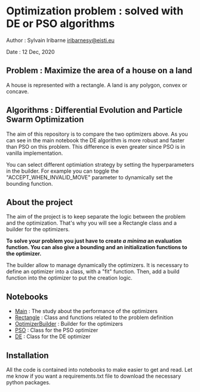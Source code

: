 # Optimization problem : solved with DE or PSO algorithms

Author : Sylvain Iribarne <iribarnesy@eisti.eu>

Date : 12 Dec, 2020

## Problem : Maximize the area of a house on a land

A house is represented with a rectangle. A land is any polygon, convex or concave.

## Algorithms : Differential Evolution and Particle Swarm Optimization

The aim of this repository is to compare the two optimizers above. As you can see in the main notebook the DE algorithm is more robust and faster than PSO on this problem.
This difference is even greater since PSO is in vanilla implementation.

You can select different optimiation strategy by setting the hyperparameters in the builder. For example you can toggle the "ACCEPT_WHEN_INVALID_MOVE" parameter to dynamically set the bounding function.

## About the project

The aim of the project is to keep separate the logic between the problem and the optimization.
That's why you will see a Rectangle class and a builder for the optimizers.

**To solve your problem you just have to create *a minima* an evaluation function. You can also give a bounding and an initialization functions to the optimizer.**

The builder allow to manage dynamically the optimizers. It is necessary to define an optimizer into a class, with a "fit" function. Then, add a build function into the optimizer to put the creation logic.


## Notebooks
- [Main](https://github.com/iribarnesy/optim/blob/master/Main.ipynb) : The study about the performance of the optimizers
- [Rectangle](https://github.com/iribarnesy/optim/blob/master/Rectangle.ipynb) : Class and functions related to the problem definition
- [OptimizerBuilder](https://github.com/iribarnesy/optim/blob/master/OptimizerBuilder.ipynb) : Builder for the optimizers
- [PSO](https://github.com/iribarnesy/optim/blob/master/PSO.ipynb) : Class for the PSO optimizer
- [DE](https://github.com/iribarnesy/optim/blob/master/DE.ipynb) : Class for the DE optimizer

## Installation

All the code is contained into notebooks to make easier to get and read. Let me know if you want a requirements.txt file to download the necessary python packages.
